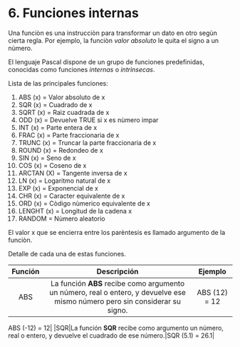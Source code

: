 # 6. Funciones internas

Una funciòn es una instrucciòn para transformar un dato en otro segùn cierta regla. Por ejemplo, la funciòn *valor absoluto* le quita el signo a un nùmero.

El lenguaje Pascal dispone de un grupo de funciones predefinidas, conocidas como funciones *internas* o *intrìnsecas*.

Lista de las principales funciones:

1. ABS (x) = Valor absoluto de x
2. SQR (x) = Cuadrado de x
3. SQRT (x) = Raìz cuadrada de x
4. ODD (x) = Devuelve TRUE si x es nùmero impar
5. INT (x) = Parte entera de x
6. FRAC (x) = Parte fraccionaria de x
7. TRUNC (x) = Truncar la parte fraccionaria de x
8. ROUND (x) = Redondeo de x
9. SIN (x) = Seno de x
10. COS (x) = Coseno de x
11. ARCTAN (X) = Tangente inversa de x
12. LN (x) = Logaritmo natural de x
13. EXP (x) = Exponencial de x
14. CHR (x) = Caracter equivalente de x
15. ORD (x) = Còdigo nùmerico equivalente de x
16. LENGHT (x) = Longitud de la cadena x
17. RANDOM = Nùmero aleatorio

El valor x que se encierra entre los parèntesis es llamado argumento de la funciòn.

Detalle de cada una de estas funciones.

|  Función     |                           Descripción                            |       Ejemplo      |
|:------------:|:----------------------------------------------------------------:|:------------------:|
|ABS|La función **ABS** recibe como argumento un número, real o entero, y devuelve ese mismo número pero sin considerar su signo.|ABS (12) = 12

ABS (-12) = 12|
|SQR|La función  **SQR** recibe como argumento un número, real o entero, y devuelve el cuadrado de ese número.|SQR (5.1) = 26.1| 
